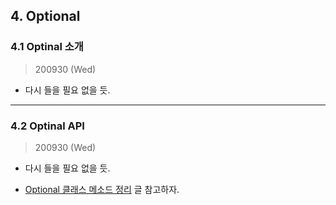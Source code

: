 

## 4. Optional

### 4.1 Optinal 소개

> 200930 (Wed)

* 다시 들을 필요 없을 듯.


---


### 4.2 Optinal API

> 200930 (Wed)

* 다시 들을 필요 없을 듯.

* [Optional 클래스 메소드 정리](https://goodgid.github.io/Java-Optional-Class-Method/) 글 참고하자.